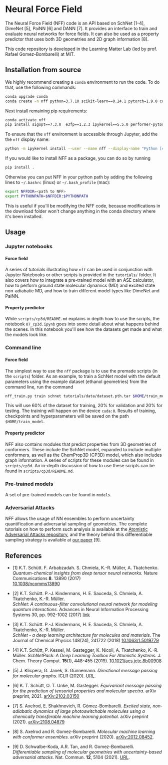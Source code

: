 # Neural Force Field

The Neural Force Field (NFF) code is an API based on SchNet [1-4], DimeNet [5], PaiNN [6] and DANN [7]. It provides an interface to train and evaluate neural networks for force fields. It can also be used as a property predictor that uses both 3D geometries and 2D graph information [8].

This code repository is developed in the Learning Matter Lab (led by prof. Rafael Gomez-Bombarelli) at MIT.

## Installation from source

We highly recommend creating a `conda` environment to run the code. To do that, use the following commands:

```bash
conda upgrade conda
conda create -n nff python=3.7.10 scikit-learn==0.24.1 pytorch=1.9.0 cudatoolkit=10.2 ase==3.21.1 pandas==1.2.2 pymatgen==2021.2.16 sympy==1.7.1 rdkit==2020.09.4 hyperopt==0.2.5 jq==1.6 openbabel==3.1.1 -c pytorch -c conda-forge -c rdkit -c openbabel
```

Next install remaining pip requirements:

```bash
conda activate nff
pip install sigopt==7.3.0  e3fp==1.2.3 ipykernel==5.5.0 performer-pytorch==1.0.11 nglview==3.0.1
```

To ensure that the `nff` environment is accessible through Jupyter, add the the `nff` display name:
```bash
python -m ipykernel install --user --name nff --display-name "Python [conda env:nff"]
```

If you would like to install NFF as a package, you can do so by running

```bash
pip install .
```

Otherwise you can put NFF in your python path by adding the following lines to `~/.bashrc` (linux) or `~/.bash_profile` (mac):
```bash
export NFFDIR=<path to NFF>
export PYTHONPATH=$NFFDIR:$PYTHONPATH
```

This is useful if you'll be modifying the NFF code, because modifications in the download folder won't change anything in the conda directory where it's been installed. 


## Usage

### Jupyter notebooks 

#### Force field
A series of tutorials illustrating how `nff` can be used in conjunction with Jupyter Notebooks or other scripts is provided in the `tutorials/` folder. It also covers how to integrate a pre-trained model with an ASE calculator, how to perform ground state molecular dynamics (MD) and excited state non-adiabatic MD, and how to train different model types like DimeNet and PaiNN.

#### Property predictor
While `scripts/cp3d/README.md` explains in depth how to use the scripts, the notebook `07_cp3d.ipynb` goes into some detail about what happens behind the scenes. In this notebook you'll see how the datasets get made and what the models look like.

### Command line

#### Force field
The simplest way to use the `nff` package is to use the premade scripts (in the `scripts`) folder. As an example, to train a SchNet model with the default parameters using the example dataset (ethanol geometries) from the command line, run the command

```bash
nff_train.py train schnet tutorials/data/dataset.pth.tar $HOME/train_model --device cuda:0
```
This will use 60% of the dataset for training, 20% for validation and 20% for testing. The training will happen on the device `cuda:0`. Results of training, checkpoints and hyperparameters will be saved on the path `$HOME/train_model`.

#### Property predictor
NFF also contains modules that predict properties from 3D geometries of conformers. These include the SchNet model, expanded to include multiple conformers, as well as the ChemProp3D (CP3D)  model, which also includes graph information. A series of scripts for these modules can be found in `scripts/cp3d`. An in-depth discussion of how to use these scripts can be found in `scripts/cp3d/README.md`.   

### Pre-trained models
A set of pre-trained models can be found in `models`.

### Adversarial Attacks

NFF allows the usage of NN ensembles to perform uncertainty quantification and adversarial sampling of geometries. The complete tutorials on how to perform such analysis is available at the [Atomistic Adversarial Attacks repository](https://github.com/learningmatter-mit/Atomistic-Adversarial-Attacks), and the theory behind this differentiable sampling strategy is available at [our paper](https://www.nature.com/articles/s41467-021-25342-8) [9].

## References

* [1] K.T. Schütt. F. Arbabzadah. S. Chmiela, K.-R. Müller, A. Tkatchenko.  
*Quantum-chemical insights from deep tensor neural networks.*
Nature Communications **8**. 13890 (2017)   
[10.1038/ncomms13890](http://dx.doi.org/10.1038/ncomms13890)

* [2] K.T. Schütt. P.-J. Kindermans, H. E. Sauceda, S. Chmiela, A. Tkatchenko, K.-R. Müller.  
*SchNet: A continuous-filter convolutional neural network for modeling quantum interactions.*
Advances in Neural Information Processing Systems 30, pp. 992-1002 (2017) [link](http://papers.nips.cc/paper/6700-schnet-a-continuous-filter-convolutional-neural-network-for-modeling-quantum-interactions)

* [3] K.T. Schütt. P.-J. Kindermans, H. E. Sauceda, S. Chmiela, A. Tkatchenko, K.-R. Müller.  
*SchNet - a deep learning architecture for molecules and materials.* 
The Journal of Chemical Physics 148(24), 241722 (2018) [10.1063/1.5019779](https://doi.org/10.1063/1.5019779)

* [4] K.T. Schütt, P. Kessel, M. Gastegger, K. Nicoli, A. Tkatchenko, K.-R. Müller.
*SchNetPack: A Deep Learning Toolbox For Atomistic Systems.*
J. Chem. Theory Comput. **15**(1), 448-455 (2019). [10.1021/acs.jctc.8b00908](https://doi.org/10.1021/acs.jctc.8b00908)

* [5] J. Klicpera, G. Janek, S. Günnemann. *Directional message passing for molecular graphs.* ICLR (2020). [URL](https://openreview.net/attachment?id=B1eWbxStPH&name=original_pdf).

* [6] K. T. Schütt, O. T. Unke, M. Gastegger. *Equivariant message passing for the prediction of tensorial properties and molecular spectra*. arXiv preprint, 2021. [arXiv:2102.03150](https://arxiv.org/pdf/2102.03150.pdf)

* [7] S. Axelrod, E. Shakhnovich, R. Gómez-Bombarelli. *Excited state, non-adiabatic dynamics of large photoswitchable molecules using a chemically transferable machine learning potential.* arXiv preprint (2021). [arXiv:2108.04879](https://arxiv.org/pdf/2108.04879.pdf)

* [8] S. Axelrod and R. Gomez-Bombarelli. *Molecular machine learning with conformer ensembles.* arXiv preprint (2020). [arXiv:2012.08452](https://arxiv.org/abs/2012.08452?fbclid=IwAR2KlinGWeEHTR99m8x9nu2caURqIg04nQkimqzYRcTIqFq6qgv6_RgmVzo).

* [9] D. Schwalbe-Koda, A.R. Tan, and R. Gomez-Bombarelli. *Differentiable sampling of molecular geometries with uncertainty-based adversarial attacks.* Nat. Commun. **12**, 5104 (2021). [URL](https://doi.org/10.1038/s41467-021-25342-8).

